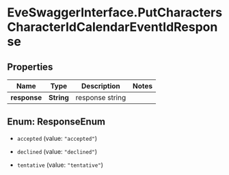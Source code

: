 # EveSwaggerInterface.PutCharactersCharacterIdCalendarEventIdResponse

## Properties
Name | Type | Description | Notes
------------ | ------------- | ------------- | -------------
**response** | **String** | response string | 


<a name="ResponseEnum"></a>
## Enum: ResponseEnum


* `accepted` (value: `"accepted"`)

* `declined` (value: `"declined"`)

* `tentative` (value: `"tentative"`)




